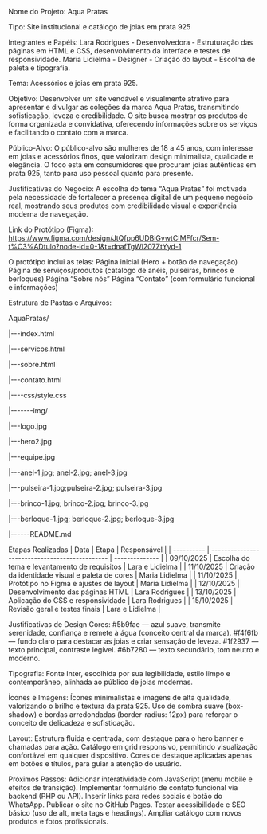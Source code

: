 Nome do Projeto: Aqua Pratas

Tipo:
Site institucional e catálogo de joias em prata 925

Integrantes e Papéis:
Lara Rodrigues - Desenvolvedora - Estruturação das páginas em HTML e CSS, desenvolvimento da interface e testes de responsividade.
Maria Lidielma - Designer - Criação do layout - Escolha de paleta e tipografia.

Tema: Acessórios e joias em prata 925.

Objetivo: Desenvolver um site vendável e visualmente atrativo para apresentar e divulgar as coleções da marca Aqua Pratas, transmitindo sofisticação, leveza e credibilidade.
O site busca mostrar os produtos de forma organizada e convidativa, oferecendo informações sobre os serviços e facilitando o contato com a marca.

Público-Alvo:
O público-alvo são mulheres de 18 a 45 anos, com interesse em joias e acessórios finos, que valorizam design minimalista, qualidade e elegância.
O foco está em consumidores que procuram joias autênticas em prata 925, tanto para uso pessoal quanto para presente.

Justificativas do Negócio:
A escolha do tema “Aqua Pratas” foi motivada pela necessidade de fortalecer a presença digital de um pequeno negócio real, mostrando seus produtos com credibilidade visual e experiência moderna de navegação.

Link do Protótipo (Figma):
https://www.figma.com/design/JtQfpp6UDBiGvwtCIMFfcr/Sem-t%C3%ADtulo?node-id=0-1&t=dnafTgWl207ZtYyd-1

O protótipo inclui as telas:
Página inicial (Hero + botão de navegação)
Página de serviços/produtos (catálogo de anéis, pulseiras, brincos e berloques)
Página “Sobre nós”
Página “Contato” (com formulário funcional e informações)

Estrutura de Pastas e Arquivos:

AquaPratas/


|---index.html


|---servicos.html


|---sobre.html


|---contato.html

|----css/style.css

|-------img/

|---logo.jpg

|---hero2.jpg

|---equipe.jpg

|---anel-1.jpg; anel-2.jpg; anel-3.jpg

|---pulseira-1.jpg;pulseira-2.jpg; pulseira-3.jpg

|---brinco-1.jpg; brinco-2.jpg; brinco-3.jpg

|---berloque-1.jpg; berloque-2.jpg; berloque-3.jpg

 |------README.md

Etapas Realizadas
| Data       | Etapa                                          | Responsável     |
| ---------- | ---------------------------------------------- | --------------  |
| 09/10/2025 | Escolha do tema e levantamento de requisitos   | Lara e Lidielma |
| 11/10/2025 | Criação da identidade visual e paleta de cores | Maria Lidielma  |
| 11/10/2025 | Protótipo no Figma e ajustes de layout         | Maria Lidielma  |
| 12/10/2025 | Desenvolvimento das páginas HTML               | Lara Rodrigues  |
| 13/10/2025 | Aplicação do CSS e responsividade              | Lara Rodrigues  |
| 15/10/2025 | Revisão geral e testes finais                  | Lara e Lidielma |

Justificativas de Design
Cores:
#5b9fae — azul suave, transmite serenidade, confiança e remete à água (conceito central da marca).
#f4f6fb — fundo claro para destacar as joias e criar sensação de leveza.
#1f2937 — texto principal, contraste legível.
#6b7280 — texto secundário, tom neutro e moderno.

Tipografia:
Fonte Inter, escolhida por sua legibilidade, estilo limpo e contemporâneo, alinhada ao público de joias modernas.

Ícones e Imagens:
Ícones minimalistas e imagens de alta qualidade, valorizando o brilho e textura da prata 925.
Uso de sombra suave (box-shadow) e bordas arredondadas (border-radius: 12px) para reforçar o conceito de delicadeza e sofisticação.

Layout:
Estrutura fluida e centrada, com destaque para o hero banner e chamadas para ação.
Catálogo em grid responsivo, permitindo visualização confortável em qualquer dispositivo.
Cores de destaque aplicadas apenas em botões e títulos, para guiar a atenção do usuário.

Próximos Passos:
Adicionar interatividade com JavaScript (menu mobile e efeitos de transição).
Implementar formulário de contato funcional via backend (PHP ou API).
Inserir links para redes sociais e botão do WhatsApp.
Publicar o site no GitHub Pages.
Testar acessibilidade e SEO básico (uso de alt, meta tags e headings).
Ampliar catálogo com novos produtos e fotos profissionais.
